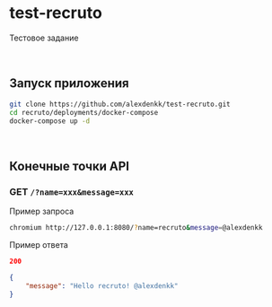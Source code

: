 # test-recruto
 Тестовое задание

<br>

## Запуск приложения
```bash
git clone https://github.com/alexdenkk/test-recruto.git
cd recruto/deployments/docker-compose
docker-compose up -d
```

<br>

## Конечные точки API
### GET `/?name=xxx&message=xxx`
Пример запроса
```bash
chromium http://127.0.0.1:8080/?name=recruto&message=@alexdenkk
```
Пример ответа
```json
200

{
	"message": "Hello recruto! @alexdenkk"
}
```
